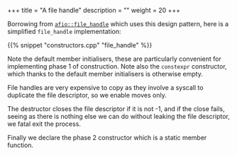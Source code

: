 +++
title = "A file handle"
description = ""
weight = 20
+++

Borrowing from [`afio::file_handle`](https://ned14.github.io/afio/classafio__v2__xxx_1_1file__handle.html)
which uses this design pattern, here is a simplified `file_handle` implementation:

{{% snippet "constructors.cpp" "file_handle" %}}

Note the default member initialisers, these are particularly convenient for
implementing phase 1 of construction. Note also the `constexpr` constructor,
which thanks to the default member initialisers is otherwise empty.

File handles are very expensive to copy as they involve a syscall to duplicate
the file descriptor, so we enable moves only.

The destructor closes the file descriptor if it is not -1, and if the close
fails, seeing as there is nothing else we can do without leaking the file
descriptor, we fatal exit the process.

Finally we declare the phase 2 constructor which is a static member function.
